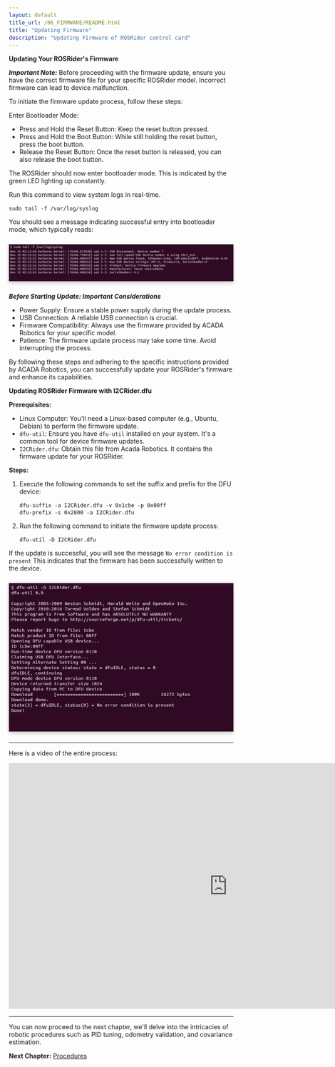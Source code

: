 ```yaml
---
layout: default
title_url: /06_FIRMWARE/README.html
title: "Updating Firmware"
description: "Updating Firmware of ROSRider control card"
---
```


__Updating Your ROSRider's Firmware__

***Important Note:*** Before proceeding with the firmware update, ensure you have the correct firmware file for your specific ROSRider model. Incorrect firmware can lead to device malfunction.

To initiate the firmware update process, follow these steps:

Enter Bootloader Mode:
- Press and Hold the Reset Button: Keep the reset button pressed.
- Press and Hold the Boot Button: While still holding the reset button, press the boot button.
- Release the Reset Button: Once the reset button is released, you can also release the boot button.

The ROSRider should now enter bootloader mode. This is indicated by the green LED lighting up constantly.

Run this command to view system logs in real-time. 

```console
sudo tail -f /var/log/syslog
```

You should see a message indicating successful entry into bootloader mode, which typically reads:

<div style="display: flex; justify-content: space-around; margin: 25px 0;">
   <img src="../images/bootloader_mode.png" alt="Bootloader mode output" style="box-shadow: 0px 4px 8px rgba(0, 0, 0, 0.2);">
</div>

***Before Starting Update: Important Considerations***

- Power Supply: Ensure a stable power supply during the update process.
- USB Connection: A reliable USB connection is crucial.
- Firmware Compatibility: Always use the firmware provided by ACADA Robotics for your specific model.
- Patience: The firmware update process may take some time. Avoid interrupting the process.

By following these steps and adhering to the specific instructions provided by ACADA Robotics, you can successfully update your ROSRider's firmware and enhance its capabilities.

__Updating ROSRider Firmware with I2CRider.dfu__

__Prerequisites:__

- Linux Computer: You'll need a Linux-based computer (e.g., Ubuntu, Debian) to perform the firmware update.
- `dfu-util`: Ensure you have `dfu-util` installed on your system. It's a common tool for device firmware updates.
- `I2CRider.dfu`: Obtain this file from Acada Robotics. It contains the firmware update for your ROSRider.

__Steps:__

1. Execute the following commands to set the suffix and prefix for the DFU device:

	```console
	dfu-suffix -a I2CRider.dfu -v 0x1cbe -p 0x00ff
	dfu-prefix -s 0x2800 -a I2CRider.dfu
	```

2. Run the following command to initiate the firmware update process:

	```console
	dfu-util -D I2CRider.dfu
	```

If the update is successful, you will see the message `No error condition is present` This indicates that the firmware has been successfully written to the device.

<div style="display: flex; justify-content: space-around; margin: 25px 0;">
   <img src="../images/dfu_update.png" alt="DFU util update output" style="box-shadow: 0px 4px 8px rgba(0, 0, 0, 0.2);">
</div>

---
Here is a video of the entire process:

<iframe width="980" height="551" src="https://www.youtube.com/embed/bSIpw-cIJeE" frameborder="0" allowfullscreen></iframe>

---

You can now proceed to the next chapter, we'll delve into the intricacies of robotic procedures such as PID tuning, odometry validation, and covariance estimation.

__Next Chapter:__ [Procedures](../08_PROCEDURES/README.md)